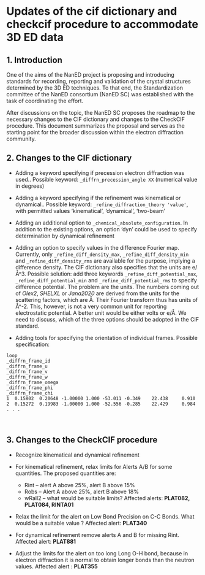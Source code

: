 # Updates of the cif dictionary and checkcif procedure to accommodate 3D ED data

## 1.	Introduction

One of the aims of the NanED project is proposing and introducing standards for recording, reporting and validation of the crystal structures determined by the 3D ED techniques. To that end, the Standardization committee of the NanED consortium (NanED SC) was established with the task of coordinating the effort. 

After discussions on the topic, the NanED SC proposes the roadmap to the necessary changes to the CIF dictionary and changes to the CheckCIF procedure. This document summarizes the proposal and serves as the starting point for the broader discussion within the electron diffraction community.

## 2.	Changes to the CIF dictionary

*	Adding a keyword specifying if precession electron diffraction was used..
Possible keyword: `_diffrn_precession_angle XX` (numerical value in degrees)

*	Adding a keyword specifying if the refinement was kinematical or dynamical..
Possible keyword: `_refine_diffraction_theory 'value'`, with permitted values ‘kinematical’, ‘dynamical’, ‘two-beam’

*	Adding an additional option to `_chemical_absolute_configuration`. In addition to the existing options, an option ‘dyn’ could be used to specify determination by dynamical refinement

*	Adding an option to specify values in the difference Fourier map. Currently, only `_refine_diff_density_max`, `_refine_diff_density_min` and `_refine_diff_density_rms` are available for the purpose, implying a difference density. The CIF dictionary also specifies that the units are e/Å^3. Possible solution: add three keywords `_refine_diff_potential_max`, `_refine_diff_potential_min` and `_refine_diff_potential_rms` to specify difference potential. The problem are the units. The numbers coming out of _Olex2_, _SHELXL_ or _Jana2020_ are derived from the units for the scattering factors, which are Å. Their Fourier transform thus has units of Å^-2. This, however, is not a very common unit for reporting electrostatic potential. A better unit would be either volts or e/Å. We need to discuss, which of the three options should be adopted in the CIF standard.

*	Adding tools for specifying the orientation of individual frames. Possible specification:

```
loop_
_diffrn_frame_id
_diffrn_frame_u
_diffrn_frame_v
_diffrn_frame_w
_diffrn_frame_omega
_diffrn_frame_phi
_diffrn_frame_chi
1  0.15802  0.20648 -1.00000 1.000 -53.011 -0.349    22.438     0.910
2  0.15272  0.19983 -1.00000 1.000 -52.556 -0.285    22.429     0.984
. . .
```
 
## 3.	Changes to the CheckCIF procedure

* Recognize kinematical and dynamical refinement
* For kinematical refinement, relax limits for Alerts A/B for some quantities. The proposed quantities are:
    * Rint – alert A above 25%, alert B above 15%
    * Robs – Alert A above 25%, alert B above 18%
    * wRall2 – what would be suitable limits?
Affected alerts: **PLAT082, PLAT084, RINTA01**
*	Relax the limit for the alert on Low Bond Precision on C-C Bonds. What would be a suitable value ? Affected alert: **PLAT340**

*	For dynamical refinement remove alerts A and B for missing Rint. Affected alert: **PLAT881**

*	Adjust the limits for the alert on too long Long O-H bond, because in electron diffraction it is normal to obtain longer bonds than the neutron values. Affected alert : **PLAT355**


